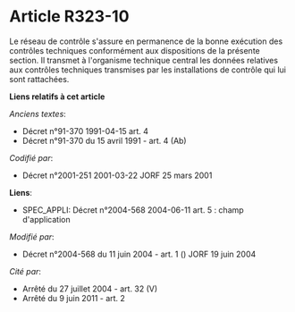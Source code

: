 # Article R323-10

Le réseau de contrôle s'assure en permanence de la bonne exécution des contrôles techniques conformément aux dispositions de
la présente section. Il transmet à l'organisme technique central les données relatives aux contrôles techniques transmises
par les installations de contrôle qui lui sont rattachées.

**Liens relatifs à cet article**

_Anciens textes_:

  - Décret n°91-370 1991-04-15 art. 4
  - Décret n°91-370 du 15 avril 1991 - art. 4 (Ab)

_Codifié par_:

  - Décret n°2001-251 2001-03-22 JORF 25 mars 2001

**Liens**:

  - SPEC_APPLI: Décret n°2004-568 2004-06-11 art. 5 : champ d'application

_Modifié par_:

  - Décret n°2004-568 du 11 juin 2004 - art. 1 () JORF 19 juin 2004

_Cité par_:

  - Arrêté du 27 juillet 2004 - art. 32 (V)
  - Arrêté du 9 juin 2011 - art. 2
